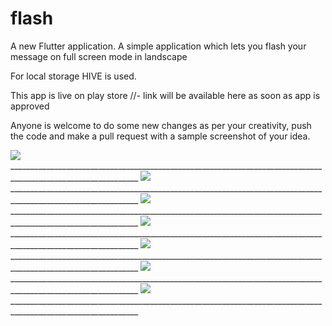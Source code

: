 # flash

A new Flutter application.
A simple application which lets you flash your message on full screen mode in landscape

For local storage HIVE is used.

This app is live on play store
//- link will be available here as soon as app is approved

Anyone is welcome to do some new changes as per your creativity, push the code and make a pull request with a sample screenshot of your idea.



<img src="https://github.com/borsezf2/Flash/blob/master/Images/1.png?raw=true"/>
______________________________________________________________________________________________________________



<img src="https://github.com/borsezf2/Flash/blob/master/Images/7.jpeg?raw=true"/>
______________________________________________________________________________________________________________



<img src="https://github.com/borsezf2/Flash/blob/master/Images/6.jpeg"/>
______________________________________________________________________________________________________________



<img src="https://github.com/borsezf2/Flash/blob/master/Images/5.jpeg"/>
______________________________________________________________________________________________________________



<img src="https://github.com/borsezf2/Flash/blob/master/Images/4.jpeg"/>
______________________________________________________________________________________________________________




<img src="https://github.com/borsezf2/Flash/blob/master/Images/3.jpeg"/>
______________________________________________________________________________________________________________




<img src="https://github.com/borsezf2/Flash/blob/master/Images/2.jpeg"/>
______________________________________________________________________________________________________________

